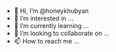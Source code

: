 - 👋 Hi, I’m @honeykhubyan
- 👀 I’m interested in ...
- 🌱 I’m currently learning ...
- 💞️ I’m looking to collaborate on ...
- 📫 How to reach me ...

<!---
honeykhubyan/honeykhubyan is a ✨ special ✨ repository because its `README.md` (this file) appears on your GitHub profile.
You can click the Preview link to take a look at your changes.
--->
